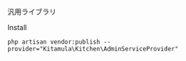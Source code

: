 汎用ライブラリ

Install

```
php artisan vendor:publish --provider="Kitamula\Kitchen\AdminServiceProvider"
```

